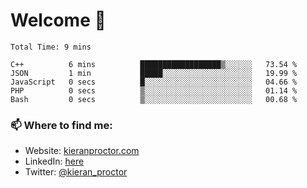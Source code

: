 # Welcome 🦘

<!--START_SECTION:waka-->

```text
Total Time: 9 mins

C++          6 mins          ██████████████████▒░░░░░░   73.54 %
JSON         1 min           █████░░░░░░░░░░░░░░░░░░░░   19.99 %
JavaScript   0 secs          █░░░░░░░░░░░░░░░░░░░░░░░░   04.66 %
PHP          0 secs          ▒░░░░░░░░░░░░░░░░░░░░░░░░   01.14 %
Bash         0 secs          ▒░░░░░░░░░░░░░░░░░░░░░░░░   00.68 %
```

<!--END_SECTION:waka-->

### 📫 Where to find me:

-   Website: [kieranproctor.com](https://kieranproctor.com/)
-   LinkedIn: [here](https://www.linkedin.com/in/kieran-proctor-086b5a159/)
-   Twitter: [@kieran_proctor](https://twitter.com/kieran_proctor)
